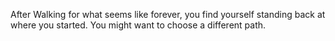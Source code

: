 After Walking for what seems like forever, you find yourself standing back at where you started. You might want to choose a different path.